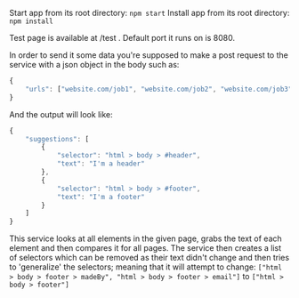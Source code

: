 Start app from its root directory: `npm start`
Install app from its root directory: `npm install`

Test page is available at /test . Default port it runs on is 8080.

In order to send it some data you're supposed to make a post request to the service with a json object in the body such as:
```javascript
{
    "urls": ["website.com/job1", "website.com/job2", "website.com/job3", "website.com/job4"]
}
```

And the output will look like:
```javascript
{
    "suggestions": [
        {
            "selector": "html > body > #header",
            "text": "I'm a header"
        },
        {
            "selector": "html > body > #footer",
            "text": "I'm a footer"
        }    
    ]
}
```
This service looks at all elements in the given page, grabs the text of each element and then compares it for all pages. The service then creates a list of selectors which can be removed as their text didn't change and then tries to 'generalize' the selectors; meaning that it will attempt to change:
`
["html > body > footer > madeBy", "html > body > footer > email"]
`
to
`
["html > body > footer"]
`